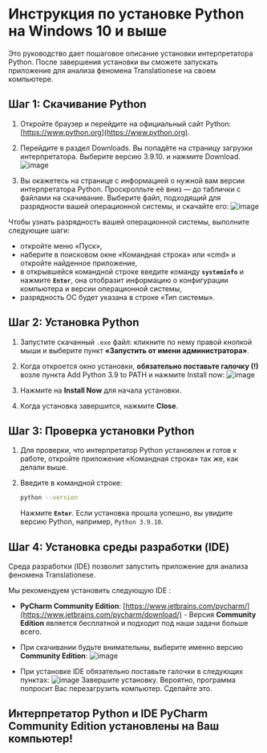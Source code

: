 
# Инструкция по установке Python на Windows 10 и выше

Это руководство дает пошаговое описание установки интерпретатора Python. После завершения установки вы сможете запускать приложение для анализа феномена Translationese на своем компьютере.

## Шаг 1: Скачивание Python

1. Откройте браузер и перейдите на официальный сайт Python: [https://www.python.org](https://www.python.org).


2. Перейдите в раздел Downloads. Вы попадёте на страницу загрузки интерпретатора.  Выберите версию 3.9.10. и нажмите Download.
![image](https://github.com/user-attachments/assets/1b5c6007-20f0-4657-98bf-c4a65c830367)



3. Вы окажетесь на странице с информацией о нужной вам версии интерпретатора Python. Проскролльте её вниз — до таблички с файлами на скачивание. Выберите файл, подходящий для разрядности вашей операционной системы, и скачайте его:
![image](https://github.com/user-attachments/assets/07c22f7e-4908-4e32-87c1-1efbb6cbce13)

Чтобы узнать разрядность вашей операционной системы, выполните следующие шаги:
   - откройте меню «Пуск»,
   - наберите в поисковом окне «Командная строка» или «cmd» и откройте найденное приложение, 
   - в открывшейся командной строке введите команду **`systeminfo`** и нажмите **`Enter`**, она отобразит информацию о конфигурации компьютера и версии операционной системы,
   - разрядность ОС будет указана в строке «Тип системы».

## Шаг 2: Установка Python

1. Запустите скачанный `.exe` файл: кликните по нему правой кнопкой мыши и выберите пункт **«Запустить от имени администратора»**. 


2. Когда откроется окно установки, **обязательно поставьте галочку (!)** возле пункта Add Python 3.9 to PATH и нажмите Install now:
![image](https://github.com/user-attachments/assets/9b25c3c6-8aaf-4082-a73f-7985e4f56b53)


3. Нажмите на **Install Now** для начала установки. 


4. Когда установка завершится, нажмите  **Close**.

## Шаг 3: Проверка установки Python

1. Для проверки, что интерпретатор Python установлен и готов к работе, откройте приложение «Командная строка» так же, как делали выше.

2. Введите в командной строке:

   ```bash
   python --version
   ```
   Нажмите  **`Enter`**. Если установка прошла успешно, вы увидите версию Python, например, `Python 3.9.10`.

## Шаг 4: Установка среды разработки (IDE)

Среда разработки (IDE) позволит запустить приложение для анализа феномена Translationese. 

Мы рекомендуем установить следующую IDE :

- **PyCharm Community Edition**: [https://www.jetbrains.com/pycharm/](https://www.jetbrains.com/pycharm/download/) - Версия **Community Edition** является бесплатной и подходит под наши задачи больше всего.
- При скачивании будьте внимательны, выберите именно версию **Community Edition**:
  ![image](https://github.com/user-attachments/assets/17e031f4-be9d-4e2c-891d-30f135032ee4)

- При установке IDE обязательно поставьте галочки в следующих пунктах:
  ![image](https://github.com/user-attachments/assets/53213956-85a3-41cf-bad3-c861fd8681a0)
  Завершите установку. Вероятно, программа попросит Вас перезагрузить компьютер. Сделайте это.


## Интерпретатор **Python** и IDE **PyCharm Community Edition** установлены на Ваш компьютер!

